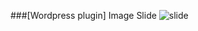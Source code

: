 ###[Wordpress plugin] Image Slide
![slide](https://raw.github.com/marti1125/SlideImage/master/banner.gif)
